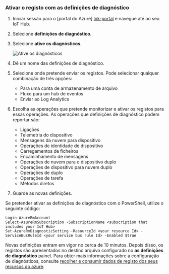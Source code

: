 ### <a name="enable-logging-with-diagnostics-settings"></a>Ativar o registo com as definições de diagnóstico

1. Iniciar sessão para o [portal do Azure] [ lnk-portal] e navegue até ao seu IoT Hub.
1. Selecione **definições de diagnóstico**.
1. Selecione **ative os diagnósticos**.

   ![Ative os diagnósticos][1]

1. Dê um nome das definições de diagnóstico.
1. Selecione onde pretende enviar os registos. Pode selecionar qualquer combinação de três opções:
   * Para uma conta de armazenamento de arquivo
   * Fluxo para um hub de eventos
   * Enviar ao Log Analytics
1. Escolha as operações que pretende monitorizar e ativar os registos para essas operações. As operações que definições de diagnóstico podem reportar são:
   * Ligações
   * Telemetria do dispositivo
   * Mensagens da nuvem para dispositivo
   * Operações de identidade de dispositivo
   * Carregamentos de ficheiros
   * Encaminhamento de mensagens
   * Operações de nuvem para o dispositivo duplo
   * Operações de dispositivo para nuvem duplo
   * Operações de duplo
   * Operações de tarefa
   * Métodos diretos  
1. Guarde as novas definições. 

Se pretender ativar as definições de diagnóstico com o PowerShell, utilize o seguinte código:

```
Login-AzureRmAccount
Select-AzureRmSubscription -SubscriptionName <subscription that includes your IoT Hub>
Set-AzureRmDiagnosticSetting -ResourceId <your resource Id> -ServiceBusRuleId <your service bus rule Id> -Enabled $true
```

Novas definições entram em vigor no cerca de 10 minutos. Depois disso, os registos são apresentados no destino arquivo configurado no **as definições de diagnóstico** painel. Para obter mais informações sobre a configuração de diagnósticos, consulte [recolher e consumir dados de registo dos seus recursos do azure][lnk-diagnostics-settings].

<!-- Images -->
[1]: ./media/iot-hub-diagnostics-settings/turnondiagnostics.png

<!-- Links -->
[lnk-portal]: https://portal.azure.com
[lnk-diagnostics-settings]: ../articles/monitoring-and-diagnostics/monitoring-overview-of-diagnostic-logs.md
